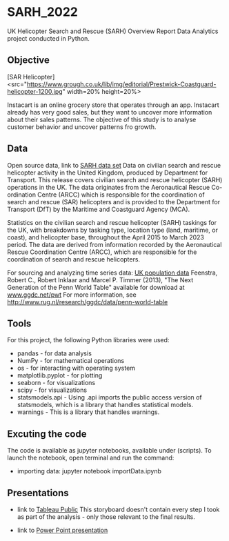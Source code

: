 # SARH_2022
UK Helicopter Search and Rescue (SARH) Overview Report
Data Analytics project conducted in Python.


## Objective
[SAR Helicopter]<src="https://www.grough.co.uk/lib/img/editorial/Prestwick-Coastguard-helicopter-1200.jpg" width=20% height=20%>

  
Instacart is an online grocery store that operates through an app. Instacart already has very good sales, but they want to uncover more information about their sales patterns. 
The objective of this study is to analyse customer behavior and uncover patterns fro growth.

  
## Data
Open source data, link to [SARH data set](https://www.gov.uk/government/statistical-data-sets/search-and-rescue-helicopter-sarh01)
Data on civilian search and rescue helicopter activity in the United Kingdom, produced by Department for Transport. 
This release covers civilian search and rescue helicopter (SARH) operations in the UK. The data originates from the Aeronautical Rescue Co-ordination Centre (ARCC) which is responsible for the coordination of search       and rescue (SAR) helicopters and is provided to the Department for Transport (DfT) by the Maritime and Coastguard Agency (MCA).

Statistics on the civilian search and rescue helicopter (SARH) taskings for the UK, with breakdowns by tasking type, location type (land, maritime, or coast), and helicopter base, throughout the April 2015 to March 
2023 period. The data are derived from information recorded by the Aeronautical Rescue Coordination Centre (ARCC), which are responsible for the coordination of search and rescue helicopters.

For sourcing and analyzing time series data: [UK population data](https://data.nasdaq.com/data/FRED/POPTTLGBA148NRUG-population-for-united-kingdom)
Feenstra, Robert C., Robert Inklaar and Marcel P. Timmer (2013), "The Next Generation of the Penn World Table" available for download at www.ggdc.net/pwt For more information, see http://www.rug.nl/research/ggdc/data/penn-world-table

 ## Tools
  For this project, the following Python libraries were used:
  - pandas - for data analysis
  - NumPy - for mathematical operations
  - os - for interacting with operating system
  - matplotlib.pyplot - for plotting
  - seaborn - for visualizations
  - scipy - for visualizations
  - statsmodels.api - Using .api imports the public access version of statsmodels, which is a library that handles statistical models.
  - warnings - This is a library that handles warnings.

  
  ## Excuting the code
  The code is available as jupyter notebooks, available under (scripts).
  To launch the notebook, open terminal and run the command:
  - importing data: jupyter notebook importData.ipynb

      
   ## Presentations
  - link to [Tableau Public](https://public.tableau.com/app/profile/sanja1971/viz/UKHelicopterSearchandRescueSARHOverviewReport/SerachandRescueHelicopter?publish=yes)
    This storyboard doesn't contain every step I took as part of the analysis - only those relevant to the final results.
  
  - link to [Power Point presentation](https://github.com/skesic/RockbusterStealthSQL/blob/main/Rockbuster%20Stealth%20LLC%20sales%20analysis%20presentation.pdf)

  

